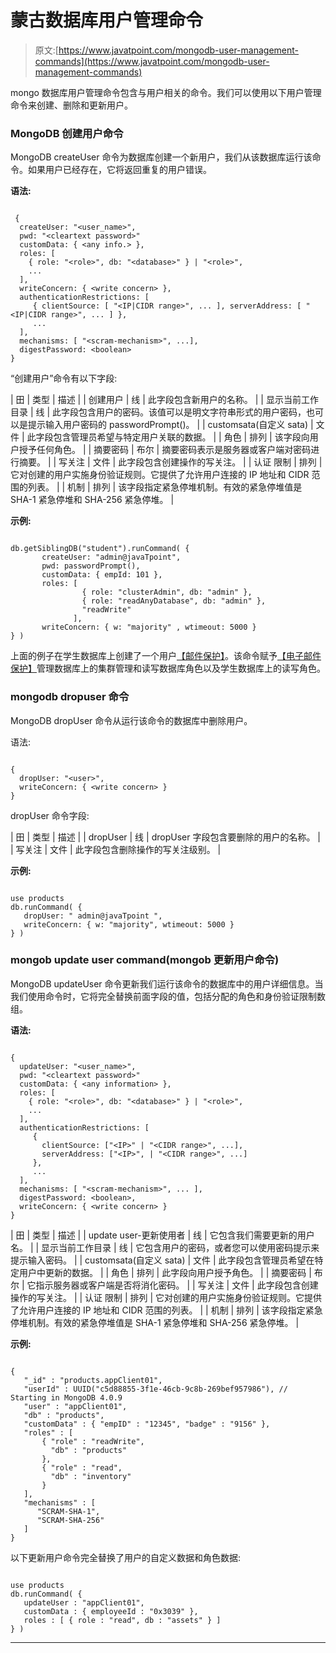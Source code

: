 # 蒙古数据库用户管理命令

> 原文:[https://www.javatpoint.com/mongodb-user-management-commands](https://www.javatpoint.com/mongodb-user-management-commands)

mongo 数据库用户管理命令包含与用户相关的命令。我们可以使用以下用户管理命令来创建、删除和更新用户。

### MongoDB 创建用户命令

MongoDB createUser 命令为数据库创建一个新用户，我们从该数据库运行该命令。如果用户已经存在，它将返回重复的用户错误。

**语法:**

```

 {
  createUser: "<user_name>",
  pwd: "<cleartext password>"
  customData: { <any info.> },
  roles: [
    { role: "<role>", db: "<database>" } | "<role>",
    ...
  ],
  writeConcern: { <write concern> },
  authenticationRestrictions: [
     { clientSource: [ "<IP|CIDR range>", ... ], serverAddress: [ "<IP|CIDR range>", ... ] },
     ...
  ],
  mechanisms: [ "<scram-mechanism>", ...], 
  digestPassword: <boolean>
}

```

“创建用户”命令有以下字段:

| 田 | 类型 | 描述 |
| 创建用户 | 线 | 此字段包含新用户的名称。 |
| 显示当前工作目录 | 线 | 此字段包含用户的密码。该值可以是明文字符串形式的用户密码，也可以是提示输入用户密码的 passwordPrompt()。 |
| customsata(自定义 sata) | 文件 | 此字段包含管理员希望与特定用户关联的数据。 |
| 角色 | 排列 | 该字段向用户授予任何角色。 |
| 摘要密码 | 布尔 | 摘要密码表示是服务器或客户端对密码进行摘要。 |
| 写关注 | 文件 | 此字段包含创建操作的写关注。 |
| 认证
限制 | 排列 | 它对创建的用户实施身份验证规则。它提供了允许用户连接的 IP 地址和 CIDR 范围的列表。 |
| 机制 | 排列 | 该字段指定紧急停堆机制。有效的紧急停堆值是 SHA-1 紧急停堆和 SHA-256 紧急停堆。 |

**示例:**

```

db.getSiblingDB("student").runCommand( {
       createUser: "admin@javaTpoint",
       pwd: passwordPrompt(),
       customData: { empId: 101 },
       roles: [
                { role: "clusterAdmin", db: "admin" },
                { role: "readAnyDatabase", db: "admin" },
                "readWrite"
              ],
       writeConcern: { w: "majority" , wtimeout: 5000 }
} )

```

上面的例子在学生数据库上创建了一个用户[【邮件保护】](/cdn-cgi/l/email-protection)。该命令赋予[【电子邮件保护】](/cdn-cgi/l/email-protection)管理数据库上的集群管理和读写数据库角色以及学生数据库上的读写角色。

### mongodb dropuser 命令

MongoDB dropUser 命令从运行该命令的数据库中删除用户。

语法:

```

{
  dropUser: "<user>",
  writeConcern: { <write concern> }
}

```

dropUser 命令字段:

| 田 | 类型 | 描述 |
| dropUser | 线 | dropUser 字段包含要删除的用户的名称。 |
| 写关注 | 文件 | 此字段包含删除操作的写关注级别。 |

**示例:**

```

use products
db.runCommand( {
   dropUser: " admin@javaTpoint ",
   writeConcern: { w: "majority", wtimeout: 5000 }
} )

```

### mongob update user command(mongob 更新用户命令)

MongoDB updateUser 命令更新我们运行该命令的数据库中的用户详细信息。当我们使用命令时，它将完全替换前面字段的值，包括分配的角色和身份验证限制数组。

**语法:**

```

{
  updateUser: "<user_name>",
  pwd: "<cleartext password>"
  customData: { <any information> },
  roles: [
    { role: "<role>", db: "<database>" } | "<role>",
    ...
  ],
  authenticationRestrictions: [
     {
       clientSource: ["<IP>" | "<CIDR range>", ...],
       serverAddress: ["<IP>", | "<CIDR range>", ...]
     },
     ...
  ],
  mechanisms: [ "<scram-mechanism>", ... ],
  digestPassword: <boolean>,
  writeConcern: { <write concern> }
}

```

| 田 | 类型 | 描述 |
| update user-更新使用者 | 线 | 它包含我们需要更新的用户名。 |
| 显示当前工作目录 | 线 | 它包含用户的密码，或者您可以使用密码提示来提示输入密码。 |
| customsata(自定义 sata) | 文件 | 此字段包含管理员希望在特定用户中更新的数据。 |
| 角色 | 排列 | 此字段向用户授予角色。 |
| 摘要密码 | 布尔 | 它指示服务器或客户端是否将消化密码。 |
| 写关注 | 文件 | 此字段包含创建操作的写关注。 |
| 认证
限制 | 排列 | 它对创建的用户实施身份验证规则。它提供了允许用户连接的 IP 地址和 CIDR 范围的列表。 |
| 机制 | 排列 | 该字段指定紧急停堆机制。有效的紧急停堆值是 SHA-1 紧急停堆和 SHA-256 紧急停堆。 |

**示例:**

```

{
   "_id" : "products.appClient01",
   "userId" : UUID("c5d88855-3f1e-46cb-9c8b-269bef957986"), // Starting in MongoDB 4.0.9
   "user" : "appClient01",
   "db" : "products",
   "customData" : { "empID" : "12345", "badge" : "9156" },
   "roles" : [
       { "role" : "readWrite",
         "db" : "products"
       },
       { "role" : "read",
         "db" : "inventory"
       }
   ],
   "mechanisms" : [   
      "SCRAM-SHA-1",
      "SCRAM-SHA-256"
   ]
}

```

以下更新用户命令完全替换了用户的自定义数据和角色数据:

```

use products
db.runCommand( {
   updateUser : "appClient01",
   customData : { employeeId : "0x3039" },
   roles : [ { role : "read", db : "assets" } ]
} )

```

* * *